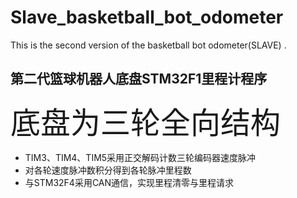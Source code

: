 # Slave_basketball_bot_odometer
This is the second version of the  basketball bot odometer(SLAVE) .
<h2>第二代篮球机器人底盘STM32F1里程计程序</h2>
<p><font size="10px">底盘为三轮全向结构</font></p>
<p>
    <ul>
        <li>TIM3、TIM4、TIM5采用正交解码计数三轮编码器速度脉冲</li>
        <li>对各轮速度脉冲数积分得到各轮脉冲里程数</li>
        <li>与STM32F4采用CAN通信，实现里程清零与里程请求</li>
    </ul>
</p>
